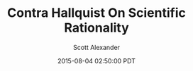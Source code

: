 ---
layout: podcast
title: "Contra Hallquist On Scientific Rationality"
author: Scott Alexander
description: https://slatestarcodex.com/2015/08/04/contra-hallquist-on-scientific-rationality/
date: 2015-08-04 02:50:00 PDT
length: 856254
duration: 214
guid: contra-hallquist-on-scientific-rationality
---